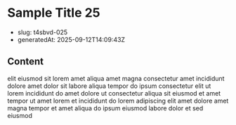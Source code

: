 # Sample Title 25

- slug: t4sbvd-025
- generatedAt: 2025-09-12T14:09:43Z

## Content
elit eiusmod sit lorem amet aliqua amet magna consectetur amet incididunt dolore amet dolor sit labore aliqua tempor do ipsum consectetur elit ut lorem incididunt do amet dolore ut consectetur aliqua sit eiusmod et amet tempor ut amet lorem et incididunt do lorem adipiscing elit amet dolore amet magna tempor et amet aliqua do ipsum eiusmod labore dolor et sed eiusmod

